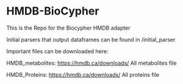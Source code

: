 # HMDB-BioCypher

This is the Repo for the Biocypher HMDB adapter

Initial parsers that output dataframes can be found in /initial_parser

Important files can be downloaded here:

HMDB_metabolites: https://hmdb.ca/downloads/ All metabolites file

HMDB_Proteins: https://hmdb.ca/downloads/ All proteins file
